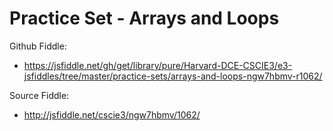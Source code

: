# Practice Set - Arrays and Loops

Github Fiddle:
- https://jsfiddle.net/gh/get/library/pure/Harvard-DCE-CSCIE3/e3-jsfiddles/tree/master/practice-sets/arrays-and-loops-ngw7hbmv-r1062/

Source Fiddle:
- http://jsfiddle.net/cscie3/ngw7hbmv/1062/

